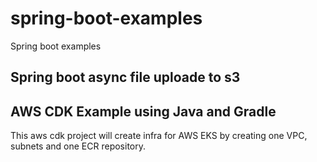 # spring-boot-examples
Spring boot examples
## Spring boot async file uploade to s3
## AWS CDK Example using Java and Gradle
This aws cdk project will create infra for AWS EKS by creating one VPC, subnets and one ECR repository.
